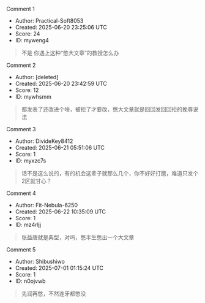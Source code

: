 Comment 1

- Author: Practical-Soft8053
- Created: 2025-06-20 23:25:06 UTC
- Score: 24
- ID: myweng4

> 不是 你遇上这种“憋大文章”的教授怎么办

Comment 2

- Author: [deleted]
- Created: 2025-06-20 23:42:59 UTC
- Score: 12
- ID: mywhsmm

> 都发表了还改进个啥，被拒了才要改，憋大文章就是回回发回回拒的挽尊说法

Comment 3

- Author: DivideKey8412
- Created: 2025-06-21 05:51:06 UTC
- Score: 1
- ID: myxzc7s

> 话不是这么说的，有的机会这辈子就那么几个，你不好好打磨，难道只发个2区就甘心？

Comment 4

- Author: Fit-Nebula-6250
- Created: 2025-06-22 10:35:09 UTC
- Score: 1
- ID: mz4rljj

> 张益唐就是典型，对吗，憋半生憋出一个大文章

Comment 5

- Author: Shibushiwo
- Created: 2025-07-01 01:15:24 UTC
- Score: 1
- ID: n0ojvwb

> 先润再憋，不然连牙都憋没
